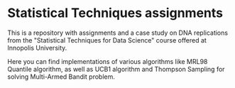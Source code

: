 # Statistical Techniques assignments
This is a repository with assignments and a case study on DNA replications from the "Statistical Techniques for Data Science" course offered at Innopolis University.

Here you can find implementations of various algorithms like MRL98 Quantile algorithm, as well as UCB1 algorithm and Thompson Sampling for solving Multi-Armed Bandit problem.

